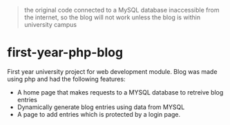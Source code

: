 > the original code connected to a MySQL database inaccessible from the internet, so the blog will not work unless the blog is within university campus  
# first-year-php-blog
First year university project for web development module. Blog was made using php and had the following features:

- A home page that makes requests to a MYSQL database to retreive blog entries
- Dynamically generate blog entries using data from MYSQL 
- A page to add entries which is protected by a login page. 
